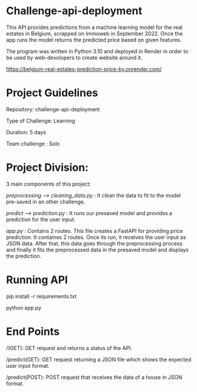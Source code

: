 # Challenge-api-deployment

This API provides predictions from a machine learning model for the real estates in Belgium, scrapped on Immoweb in September 2022. Once the app runs the model returns the predicted price based on given features.

The program was written in Python 3.10 and deployed in Render in order to be used by web-devolopers to create website around it.

https://belgium-real-estates-prediction-price-by.onrender.com/

# Project Guidelines

Repository: challenge-api-deployment

Type of Challenge: Learning

Duration: 5 days

Team challenge : Solo

# Project Division:

3 main components of this project:

*preprocessing --> cleaning_data.py* : It clean the data to fit to the model pre-saved in an other challenge.

*predict --> prediction.py* : It runs our presaved model and provides a prediction for the user input.

*app.py* : Contains 2 routes. This file creates a FastAPI for providing price prediction. It containes 2 routes. Once its run, it receives the user input as JSON data. After that, this data goes through the preprocessing process and finally it fits the preprocessed data in the presaved model and displays the prediction.

# Running API

pip install -r requirements.txt

python app.py

# End Points

/(GET):
GET request and returns a status of the API.

/predict(GET):
GET request returning a JSON file which shows the expected user input format.

/predict(POST):
POST request that receives the data of a house in JSON format.

